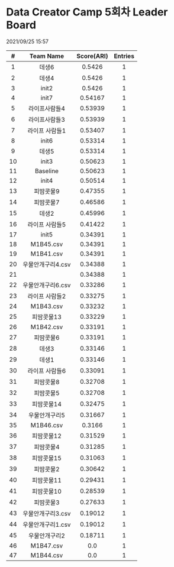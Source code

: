 # Data Creator Camp 5회차 Leader Board
2021/09/25 15:57

|#|Team Name|Score(ARI)|Entries|  
|:---:|:---:|:---:|:---:|  
|1|데생6|0.5426|1|  
|2|데생4|0.5426|1|  
|3|init2|0.5426|1|  
|4|init7|0.54167|1|  
|5|라이프사람들4|0.53939|1|  
|6|라이프사람들3|0.53939|1|  
|7|라이프 사람들1|0.53407|1|  
|8|init6|0.53314|1|  
|9|데생5|0.53314|1|  
|10|init3|0.50623|1|  
|11|Baseline|0.50623|1|  
|12|init4|0.50514|1|  
|13|피땀콧물9|0.47355|1|  
|14|피땀콧물7|0.46586|1|  
|15|데생2|0.45996|1|  
|16|라이프 사람들5|0.41422|1|  
|17|init5|0.34391|1|  
|18|M1B45.csv|0.34391|1|  
|19|M1B41.csv|0.34391|1|  
|20|우물안개구리4.csv|0.34388|1|  
|21||0.34388|1|  
|22|우물안개구리6.csv|0.33286|1|  
|23|라이프 사람들2|0.33275|1|  
|24|M1B43.csv|0.33232|1|  
|25|피땀콧물13|0.33229|1|  
|26|M1B42.csv|0.33191|1|  
|27|피땀콧물6|0.33191|1|  
|28|데생3|0.33146|1|  
|29|데생1|0.33146|1|  
|30|라이프 사람들6|0.33091|1|  
|31|피땀콧물8|0.32708|1|  
|32|피땀콧물5|0.32708|1|  
|33|피땀콧물14|0.32475|1|  
|34|우물안개구리5|0.31667|1|  
|35|M1B46.csv|0.3166|1|  
|36|피땀콧물12|0.31529|1|  
|37|피땀콧물4|0.31285|1|  
|38|피땀콧물15|0.31063|1|  
|39|피땀콧물2|0.30642|1|  
|40|피땀콧물11|0.29431|1|  
|41|피땀콧물10|0.28539|1|  
|42|피땀콧물3|0.27633|1|  
|43|우물안개구리3.csv|0.19012|1|  
|44|우물안개구리1.csv|0.19012|1|  
|45|우물안개구리2|0.18711|1|  
|46|M1B47.csv|0.0|1|  
|47|M1B44.csv|0.0|1|  
